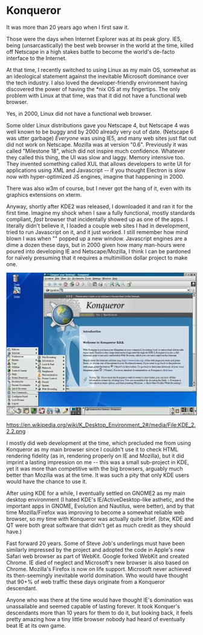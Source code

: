 # Konqueror

It was more than 20 years ago when I first saw it.

Those were the days when Internet Explorer was at its peak glory. IE5, being (unsarcastically) the best web browser in the world at the time, killed off Netscape in a high stakes battle to become the world's de-facto interface to the Internet.

At that time, I recently switched to using Linux as my main OS, somewhat as an ideological statement against the inevitable Microsoft dominance over the tech industry. I also loved the developer-friendly environment having discovered the power of having the \*nix OS at my fingertips. The only problem with Linux at that time, was that it did not have a functional web browser.

Yes, in 2000, Linux did not have a functional web browser.

Some older Linux distributions gave you Netscape 4, but Netscape 4 was well known to be buggy and by 2000 already very out of date. (Netscape 6 was utter garbage) *Everyone* was using IE5, and many web sites just flat out did not work on Netscape. Mozilla was at version "0.6". Previously it was called "Milestone 18", which did not inspire much confidence. Whatever they called this thing, the UI was slow and laggy. Memory intensive too. They invented something called XUL that allows developers to write UI for applications using XML and Javascript -- if you thought Electron is slow now with hyper-optimized JS engines, imagine that happening in 2000.

There was also w3m of course, but I never got the hang of it, even with its graphics extensions on xterm.

Anyway, shortly after KDE2 was released, I downloaded it and ran it for the first time. Imagine my shock when I saw a fully functional, mostly standards compliant, *fast* browser that incidentally showed up as one of the apps. I literally didn't believe it, I loaded a couple web sites I had in development, tried to run Javascript on it, and it just worked. I still remember how mind blown I was when "<script>alert()</script>" popped up a new window. Javascript engines are a dime a dozen these days, but in 2000 given how many man-hours were poured into developing IE and Netscape/Mozilla, I think I can be pardoned for naïvely presuming that it requires a multimillion dollar project to make one.


![KDE](./images/kde.png)

https://en.wikipedia.org/wiki/K_Desktop_Environment_2#/media/File:KDE_2.2.2.png

I mostly did web development at the time, which precluded me from using Konqueror as my main browser since I couldn't use it to check HTML rendering fidelity (as in, rendering properly on IE and Mozilla), but it did imprint a lasting impression on me -- this was a small sub-project in KDE, yet it was more than competitive with the big browsers, arguably much better than Mozilla was at the time. It was such a pity that only KDE users would have the chance to use it.

After using KDE for a while, I eventually settled on GNOME2 as my main desktop environment (I hated KDE's IE/ActiveDesktop-like asthetic, and the important apps in GNOME, Evolution and Nautilus, were better), and by that time Mozilla/Firefox was improving to become a somewhat reliable web browser, so my time with Konqueror was actually quite brief. (btw, KDE and QT were both great software that didn't get as much credit as they should have.)

Fast forward 20 years. Some of Steve Job's underlings must have been similarly impressed by the project and adopted the code in Apple's new Safari web browser as part of WebKit. Google forked WebKit and created Chrome. IE died of neglect and Microsoft's new browser is also based on Chrome. Mozilla's Firefox is now on life support. Microsoft never achieved its then-seemingly inevitable world domination. Who would have thought that 90+% of web traffic these days originate from a Konqueror descendant.

Anyone who was there at the time would have thought IE's domination was unassailable and seemed capable of lasting forever. It took Konquer's descendants more than 10 years for them to do it, but looking back, it feels pretty amazing how a tiny little browser nobody had heard of eventually beat IE at its own game.

